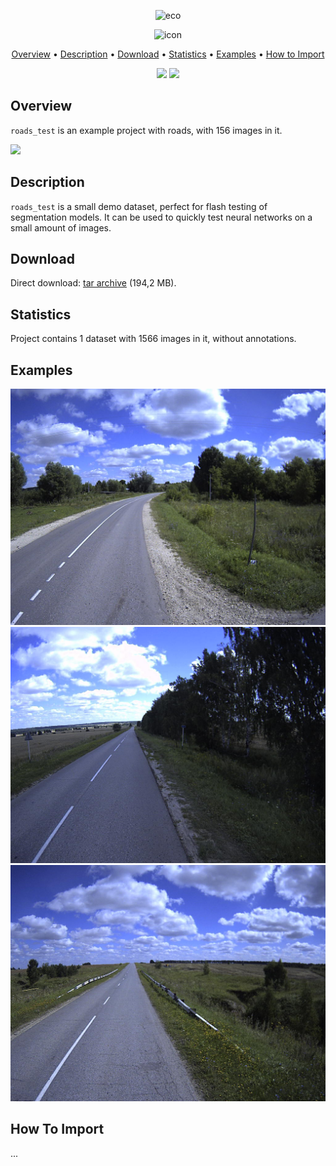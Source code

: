 
<div align="center" markdown> 

![eco](https://i.imgur.com/UdBujFN.png) 

![icon]() 

<p align="center">

  <a href="#overview">Overview</a> •
  <a href="#description">Description</a> •
  <a href="#download">Download</a> •
  <a href="#statistics">Statistics</a> •
  <a href="#examples">Examples</a> •
  <a href="#how-to-import">How to Import</a> 
</p>

[![](https://img.shields.io/badge/slack-chat-green.svg?logo=slack)](https://supervise.ly/slack)
[![](https://img.shields.io/docker/v/supervisely-ecosystem/roads-test)](https://github.com/supervisely-ecosystem/roads-test)
</div>



## Overview 

 `roads_test` is an example project with roads, with 156 images in it. 

![](https://i.imgur.com/1bd7qXC.jpg)

## Description 

`roads_test` is a small demo dataset, perfect for flash testing of segmentation models. It can be used to quickly test neural networks on a small amount of images.

## Download

Direct download: [tar archive](https://cloud.enterprise.deepsystems.io/s/8WEI4I55nhCKj1I/download) (194,2 MB).

## Statistics

Project contains 1 dataset with 1566 images in it, without annotations. 

## Examples

![](./project/ds1/img/00001658.png) ![](./project/ds1/img/00000944.png) ![](./project/ds1/img/00000264.png)

## How To Import

...
